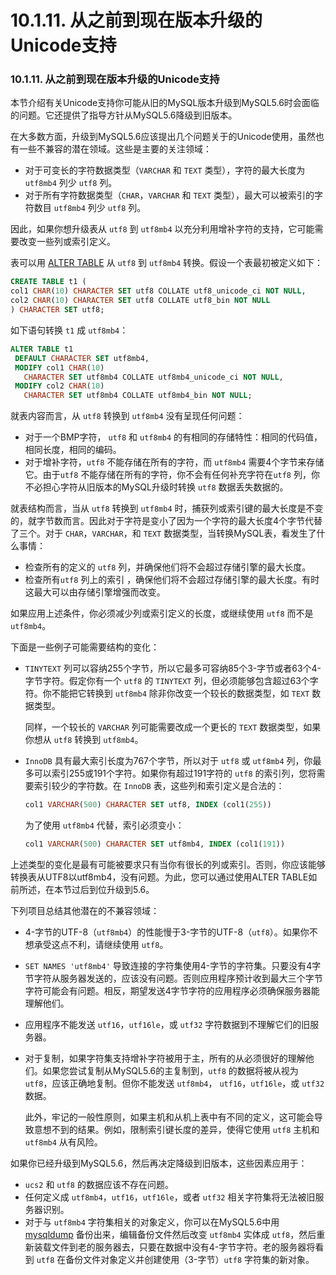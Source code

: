 # 10.1.11. 从之前到现在版本升级的Unicode支持

### 10.1.11. 从之前到现在版本升级的Unicode支持

本节介绍有关Unicode支持你可能从旧的MySQL版本升级到MySQL5.6时会面临的问题。它还提供了指导方针从MySQL5.6降级到旧版本。

在大多数方面，升级到MySQL5.6应该提出几个问题关于的Unicode使用，虽然也有一些不兼容的潜在领域。这些是主要的关注领域：

* 对于可变长的字符数据类型（`VARCHAR` 和 `TEXT` 类型），字符的最大长度为 `utf8mb4` 列少 `utf8` 列。
* 对于所有字符数据类型（`CHAR`，`VARCHAR` 和 `TEXT` 类型），最大可以被索引的字符数目 `utf8mb4` 列少 `utf8` 列。

因此，如果你想升级表从 `utf8` 到 `utf8mb4` 以充分利用增补字符的支持，它可能需要改变一些列或索引定义。

表可以用 [ALTER TABLE]() 从 `utf8` 到 `utf8mb4` 转换。假设一个表最初被定义如下：

```sql
CREATE TABLE t1 (
col1 CHAR(10) CHARACTER SET utf8 COLLATE utf8_unicode_ci NOT NULL,
col2 CHAR(10) CHARACTER SET utf8 COLLATE utf8_bin NOT NULL
) CHARACTER SET utf8;
```

如下语句转换 `t1` 成 `utf8mb4`：

```sql
ALTER TABLE t1
 DEFAULT CHARACTER SET utf8mb4,
 MODIFY col1 CHAR(10)
   CHARACTER SET utf8mb4 COLLATE utf8mb4_unicode_ci NOT NULL,
 MODIFY col2 CHAR(10)
   CHARACTER SET utf8mb4 COLLATE utf8mb4_bin NOT NULL;
```

就表内容而言，从 `utf8` 转换到 `utf8mb4` 没有呈现任何问题：

* 对于一个BMP字符， `utf8` 和 `utf8mb4` 的有相同的存储特性：相同的代码值，相同长度，相同的编码。
* 对于增补字符，`utf8` 不能存储在所有的字符，而 `utf8mb4` 需要4个字节来存储它。由于`utf8` 不能存储在所有的字符，你不会有任何补充字符在`utf8` 列，你不必担心字符从旧版本的MySQL升级时转换 `utf8` 数据丢失数据的。

就表结构而言，当从 `utf8` 转换到 `utf8mb4` 时，捕获列或索引键的最大长度是不变的，就字节数而言。因此对于字符是变小了因为一个字符的最大长度4个字节代替了三个。对于 `CHAR`，`VARCHAR`，和 `TEXT` 数据类型，当转换MySQL表，看发生了什么事情：

* 检查所有的定义的 `utf8` 列，并确保他们将不会超过存储引擎的最大长度。
* 检查所有`utf8` 列上的索引 ，确保他们将不会超过存储引擎的最大长度。有时这最大可以由存储引擎增强而改变。

如果应用上述条件，你必须减少列或索引定义的长度，或继续使用 `utf8` 而不是 `utf8mb4`。

下面是一些例子可能需要结构的变化：

* `TINYTEXT` 列可以容纳255个字节，所以它最多可容纳85个3-字节或者63个4-字节字符。假定你有一个 `utf8` 的 `TINYTEXT` 列，但必须能够包含超过63个字符。你不能把它转换到 `utf8mb4` 除非你改变一个较长的数据类型，如 `TEXT` 数据类型。

    同样，一个较长的 `VARCHAR` 列可能需要改成一个更长的 `TEXT` 数据类型，如果你想从 `utf8` 转换到 `utf8mb4`。
* `InnoDB` 具有最大索引长度为767个字节，所以对于 `utf8` 或 `utf8mb4` 列，你最多可以索引255或191个字符。如果你有超过191字符的 `utf8` 的索引列，您将需要索引较少的字符数。在 `InnoDB` 表，这些列和索引定义是合法的：

    ```sql
    col1 VARCHAR(500) CHARACTER SET utf8, INDEX (col1(255))
    ```

    为了使用 `utf8mb4` 代替，索引必须变小：

    ```sql
    col1 VARCHAR(500) CHARACTER SET utf8mb4, INDEX (col1(191))
    ```

上述类型的变化是最有可能被要求只有当你有很长的列或索引。否则，你应该能够转换表从UTF8以utf8mb4，没有问题。为此，您可以通过使用ALTER TABLE如前所述，在本节过后到位升级到5.6。

下列项目总结其他潜在的不兼容领域：

* 4-字节的UTF-8（`utf8mb4`）的性能慢于3-字节的UTF-8（`utf8`）。如果你不想承受这点不利，请继续使用 `utf8`。
* `SET NAMES 'utf8mb4'` 导致连接的字符集使用4-字节的字符集。只要没有4字节字符从服务器发送的，应该没有问题。否则应用程序预计收到最大三个字节字符可能会有问题。相反，期望发送4字节字符的应用程序必须确保服务器能理解他们。
* 应用程序不能发送 `utf16`，`utf16le`，或 `utf32` 字符数据到不理解它们的旧服务器。
* 对于复制，如果字符集支持增补字符被用于主，所有的从必须很好的理解他们。如果您尝试复制从MySQL5.6的主复制到，`utf8` 的数据将被从视为 `utf8`，应该正确地复制。但你不能发送 `utf8mb4`， `utf16`，`utf16le`，或 `utf32` 数据。

    此外，牢记的一般性原则，如果主机和从机上表中有不同的定义，这可能会导致意想不到的结果。例如，限制索引键长度的差异，使得它使用 `utf8` 主机和 `utf8mb4` 从有风险。

如果你已经升级到MySQL5.6，然后再决定降级到旧版本，这些因素应用于：

* `ucs2` 和 `utf8` 的数据应该不存在问题。
* 任何定义成 `utf8mb4`，`utf16`，`utf16le`，或者 `utf32` 相关字符集将无法被旧服务器识别。
* 对于与 `utf8mb4` 字符集相关的对象定义，你可以在MySQL5.6中用 [mysqldump]() 备份出来，编辑备份文件然后改变 `utf8mb4` 实体成 `utf8`，然后重新装载文件到老的服务器去，只要在数据中没有4-字节字符。老的服务器将看到 `utf8` 在备份文件对象定义并创建使用（3-字节）`utf8` 字符集的新对象。
